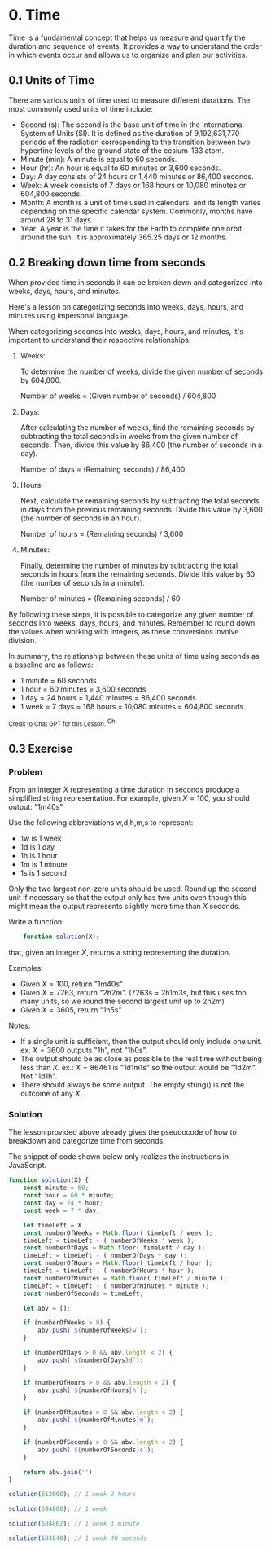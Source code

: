 # 0. Time

Time is a fundamental concept that helps us measure and quantify the duration and sequence of events. It provides a way to understand the order in which events occur and allows us to organize and plan our activities.

## 0.1 Units of Time

There are various units of time used to measure different durations. The most commonly used units of time include:

 - Second (s): The second is the base unit of time in the International System of Units (SI). It is defined as the duration of 9,192,631,770 periods of the radiation corresponding to the transition between two hyperfine levels of the ground state of the cesium-133 atom.
 - Minute (min): A minute is equal to 60 seconds.
 - Hour (hr): An hour is equal to 60 minutes or 3,600 seconds.
 - Day: A day consists of 24 hours or 1,440 minutes or 86,400 seconds.
 - Week: A week consists of 7 days or 168 hours or 10,080 minutes or 604,800 seconds.
 - Month: A month is a unit of time used in calendars, and its length varies depending on the specific calendar system. Commonly, months have around 28 to 31 days.
 - Year: A year is the time it takes for the Earth to complete one orbit around the sun. It is approximately 365.25 days or 12 months.

## 0.2 Breaking down time from seconds

When provided time in seconds it can be broken down and categorized into weeks, days, hours, and minutes.

Here's a lesson on categorizing seconds into weeks, days, hours, and minutes using impersonal language.

When categorizing seconds into weeks, days, hours, and minutes, it's important to understand their respective relationships:

1. Weeks:
   
   To determine the number of weeks, divide the given number of seconds by 604,800.

   Number of weeks = (Given number of seconds) / 604,800

2. Days:
   
   After calculating the number of weeks, find the remaining seconds by subtracting the total seconds in weeks from the given number of seconds. Then, divide this value by 86,400 (the number of seconds in a day).

   Number of days = (Remaining seconds) / 86,400

3. Hours:
   
   Next, calculate the remaining seconds by subtracting the total seconds in days from the previous remaining seconds. Divide this value by 3,600 (the number of seconds in an hour).

   Number of hours = (Remaining seconds) / 3,600

4. Minutes:
   
   Finally, determine the number of minutes by subtracting the total seconds in hours from the remaining seconds. Divide this value by 60 (the number of seconds in a minute).

   Number of minutes = (Remaining seconds) / 60

By following these steps, it is possible to categorize any given number of seconds into weeks, days, hours, and minutes. Remember to round down the values when working with integers, as these conversions involve division.

In summary, the relationship between these units of time using seconds as a baseline are as follows:

 - 1 minute = 60 seconds
 - 1 hour = 60 minutes = 3,600 seconds
 - 1 day = 24 hours = 1,440 minutes = 86,400 seconds
 - 1 week = 7 days = 168 hours = 10,080 minutes = 604,800 seconds

<small>Credit to Chat GPT for this Lesson. <image src="/.attachments/chatgpt-logo.png" alt="Chat GPT Logo" width="16" height="16" /></small>

## 0.3 Exercise

### Problem

From an integer $X$ representing a time duration in seconds produce a simplified string representation. For example, given $X = 100$, you should output: "1m40s"

Use the following abbreviations w,d,h,m,s to represent: 

 - 1w is 1 week
 - 1d is 1 day
 - 1h is 1 hour
 - 1m is 1 minute
 - 1s is 1 second

Only the two largest non-zero units should be used. Round up the second unit if necessary so that the output only has two units even though this might mean the output represents slightly more time than $X$ seconds.

Write a function:

```js
    function solution(X);
```

that, given an integer $X$, returns a string representing the duration.

Examples:
 - Given $X = 100$, return "1m40s"
 - Given $X = 7263$, return "2h2m". (7263s = 2h1m3s, but this uses too many units, so we round the second largest unit up to 2h2m)
 - Given $X = 3605$, return "1h5s"

Notes:
 - If a single unit is sufficient, then the output should only include one unit. ex. $X = 3600$ outputs "1h", not "1h0s".
 - The output should be as close as possible to the real time without being less than $X$. ex.: $X = 86461$ is "1d1m1s" so the output would be "1d2m". Not "1d1h".
 - There should always be some output. The empty string() is not the outcome of any $X$.

### Solution

The lesson provided above already gives the pseudocode of how to breakdown and categorize time from seconds.

The snippet of code shown below only realizes the instructions in JavaScript.

```js
function solution(X) {
    const minute = 60;
    const hour = 60 * minute;
    const day = 24 * hour;
    const week = 7 * day;

    let timeLeft = X
    const numberOfWeeks = Math.floor( timeLeft / week );
    timeLeft = timeLeft - ( numberOfWeeks * week );
    const numberOfDays = Math.floor( timeLeft / day );
    timeLeft = timeLeft - ( numberOfDays * day );
    const numberOfHours = Math.floor( timeLeft / hour );
    timeLeft = timeLeft - ( numberOfHours * hour );
    const numberOfMinutes = Math.floor( timeLeft / minute );
    timeLeft = timeLeft - ( numberOfMinutes * minute );
    const numberOfSeconds = timeLeft;

    let abv = [];

    if (numberOfWeeks > 0) {
        abv.push(`${numberOfWeeks}w`);
    }

    if (numberOfDays > 0 && abv.length < 2) {
        abv.push(`${numberOfDays}d`);
    }

    if (numberOfHours > 0 && abv.length < 2) {
        abv.push(`${numberOfHours}h`);
    }

    if (numberOfMinutes > 0 && abv.length < 2) {
        abv.push(`${numberOfMinutes}m`);
    }

    if (numberOfSeconds > 0 && abv.length < 2) {
        abv.push(`${numberOfSeconds}s`);
    }

    return abv.join('');
}

solution(612060); // 1 week 2 hours

solution(604800); // 1 week

solution(604862); // 1 week 1 minute

solution(604840); // 1 week 40 seconds
```